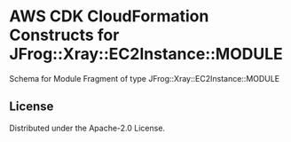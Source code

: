# AWS CDK CloudFormation Constructs for JFrog::Xray::EC2Instance::MODULE

Schema for Module Fragment of type JFrog::Xray::EC2Instance::MODULE

## License

Distributed under the Apache-2.0 License.
